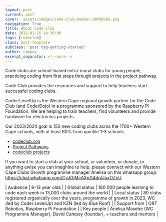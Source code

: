 ```yaml
---
layout: post
current: post
cover:  assets/images/code-club-header.d9f00c6d.png
navigation: True
title: About Code Club
date: 2023-01-15 10:30:00
tags: [codeclub]
class: post-template
subclass: 'post tag-getting-started'
author: campey
excerpt_separator: <!--more-->
---
```


Code clubs are school-based extra-mural clubs for young people, practicing coding from first steps through projects in the project pathway.

Code Club provides the resources and support to help teachers start successful coding clubs.

Coder:LevelUp is the Western Cape regional growth partner for the Code Club (and CoderDojo) in a programme sponsored by the Raspberry Pi Foundation. We are helping to train teachers, find volunteers and provide hardware for electronics projects. 

Our 2023/2024 goal is 150 new coding clubs acros the 1700+ Western Cape schools, with at least 60% from quintile 1-3 schools.

<!--more-->

 * [codeclub.org](https://codeclub.org/)
 * [Project Pathways](https://projects.raspberrypi.org/en/paths)
 * [codeclub projects](https://projects.raspberrypi.org/en/codeclub)

If you want to start a club at your school, or volunteer, or donate, or anything ewlse you can imaghine to help, please connect with our Western Cape Clubs Growth programme manager Anelisa on this whatsapp group: https://chat.whatsapp.com/CyJGjMcAXpG4dpIJuxOZnU

| Audience | 9-13 year olds |
| Global status | 180 000 people learning to code each week in 13,000 clubs around the world |
| Local status | 80 clubs registered organically over the years, programme of growth in 2023, WC (led by Coder:LevelUp) and KZN (led by Blue Roof) |
| Support from | ORT Robotics, Raspberry Pi Foundation |
| Key people | Anelisa Masebe (WC Programme Manager), David Campey (founder), + teachers and mentors |
